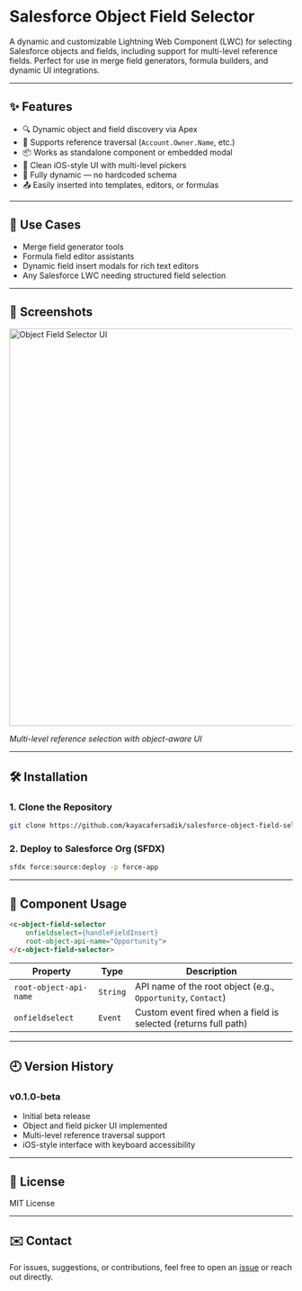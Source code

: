 # Salesforce Object Field Selector


A dynamic and customizable Lightning Web Component (LWC) for selecting Salesforce objects and fields, including support for multi-level reference fields. Perfect for use in merge field generators, formula builders, and dynamic UI integrations.

---

## ✨ Features

* 🔍 Dynamic object and field discovery via Apex
* 🔁 Supports reference traversal (`Account.Owner.Name`, etc.)
* 📦 Works as standalone component or embedded modal
* 💅 Clean iOS-style UI with multi-level pickers
* 🧠 Fully dynamic — no hardcoded schema
* 📤 Easily inserted into templates, editors, or formulas

---

## 🚀 Use Cases

* Merge field generator tools
* Formula field editor assistants
* Dynamic field insert modals for rich text editors
* Any Salesforce LWC needing structured field selection

---

## 📸 Screenshots

<img width="1269" height="707" alt="Object Field Selector UI" src="https://github.com/user-attachments/assets/446104fa-4aea-42b9-b5cf-1136659c3344" />

*Multi-level reference selection with object-aware UI*

---

## 🛠️ Installation

### 1. Clone the Repository

```bash
git clone https://github.com/kayacafersadik/salesforce-object-field-selector.git
```

### 2. Deploy to Salesforce Org (SFDX)

```bash
sfdx force:source:deploy -p force-app
```

---

## 🧱 Component Usage

```html
<c-object-field-selector
    onfieldselect={handleFieldInsert}
    root-object-api-name="Opportunity">
</c-object-field-selector>
```

| Property               | Type     | Description                                                     |
| ---------------------- | -------- | --------------------------------------------------------------- |
| `root-object-api-name` | `String` | API name of the root object (e.g., `Opportunity`, `Contact`)    |
| `onfieldselect`        | `Event`  | Custom event fired when a field is selected (returns full path) |

---

## 🕘 Version History

### v0.1.0-beta

* Initial beta release
* Object and field picker UI implemented
* Multi-level reference traversal support
* iOS-style interface with keyboard accessibility

---

## 📄 License

MIT License

---

## ✉️ Contact

For issues, suggestions, or contributions, feel free to open an [issue](https://github.com/kayacafersadik/salesforce-object-field-selector/issues) or reach out directly.
